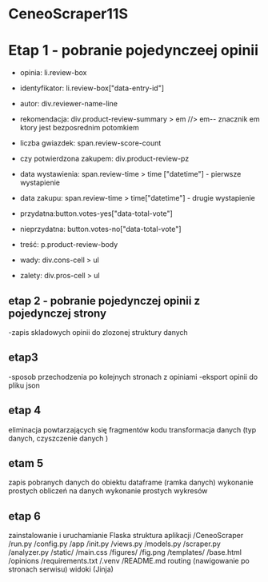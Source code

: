# CeneoScraper11S
# Etap 1 - pobranie pojedynczeej opinii 
- opinia: li.review-box
- identyfikator: li.review-box["data-entry-id"]
- autor: div.reviewer-name-line
- rekomendacja: div.product-review-summary > em  //> em-- znacznik                              em ktory jest bezposrednim potomkiem  
- liczba gwiazdek: span.review-score-count
- czy potwierdzona zakupem: div.product-review-pz
- data wystawienia: span.review-time > time
            ["datetime"] - pierwsze wystapienie
- data zakupu: span.review-time > time["datetime"] - drugie wystapienie

- przydatna:button.votes-yes["data-total-vote"]
- nieprzydatna: button.votes-no["data-total-vote"]
- treść: p.product-review-body
- wady: div.cons-cell > ul
- zalety: div.pros-cell > ul

## etap 2 - pobranie pojedynczej opinii z pojedynczej strony
-zapis skladowych opinii do zlozonej struktury danych
## etap3
-sposob przechodzenia po kolejnych stronach z opiniami
-eksport opinii do pliku json


## etap 4

eliminacja powtarzających się fragmentów kodu
transformacja danych (typ danych, czyszczenie danych )

## etam 5

zapis pobranych danych do obiektu dataframe (ramka danych)
wykonanie prostych obliczeń na danych
wykonanie prostych wykresów


## etap 6
zainstalowanie i uruchamianie Flaska
struktura aplikacji /CeneoScraper /run.py /config.py /app /init.py /views.py /models.py /scraper.py /analyzer.py /static/ /main.css /figures/ /fig.png /templates/ /base.html /opinions
/requirements.txt /.venv /README.md
routing (nawigowanie po stronach serwisu)
widoki (Jinja)